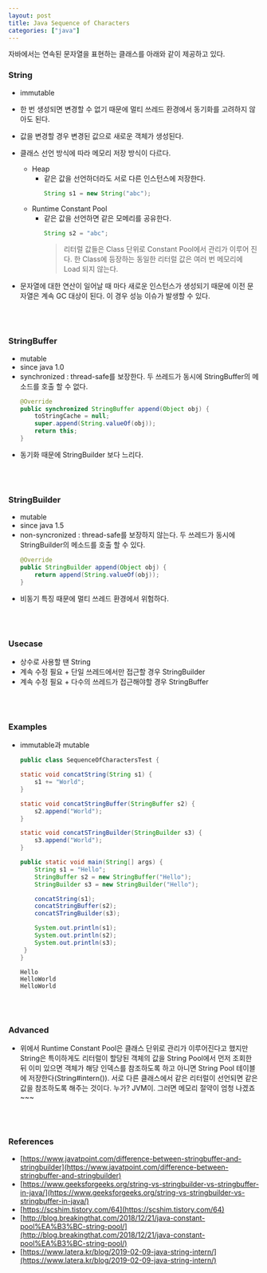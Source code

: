 ```yaml
---
layout: post
title: Java Sequence of Characters
categories: ["java"]
---
```


자바에서는 연속된 문자열을 표현하는 클래스를 아래와 같이 제공하고 있다.

### String
- immutable
- 한 번 생성되면 변경할 수 없기 때문에 멀티 쓰레드 환경에서 동기화를 고려하지 않아도 된다.
- 값을 변경할 경우 변경된 값으로 새로운 객체가 생성된다.
- 클래스 선언 방식에 따라 메모리 저장 방식이 다르다.
  - Heap
    - 같은 값을 선언하더라도 서로 다른 인스턴스에 저장한다.
      ```java
      String s1 = new String("abc");
      ```
  - Runtime Constant Pool
    - 같은 값을 선언하면 같은 모메리를 공유한다.
      ```java
      String s2 = "abc";
      ```
      > 리터럴 값들은 Class 단위로 Constant Pool에서 관리가 이루어 진다. 한 Class에 등장하는 동일한 리터럴 값은 여러 번 메모리에 Load 되지 않는다.

- 문자열에 대한 연산이 일어날 때 마다 새로운 인스턴스가 생성되기 때문에 이전 문자열은 계속 GC 대상이 된다. 이 경우 성능 이슈가 발생할 수 있다.

<br>
<br>

### StringBuffer
- mutable
- since java 1.0
- synchronized : thread-safe를 보장한다. 두 쓰레드가 동시에 StringBuffer의 메소드를 호출 할 수 없다.
    ```java
    @Override
    public synchronized StringBuffer append(Object obj) {
        toStringCache = null;
        super.append(String.valueOf(obj));
        return this;
    }
    ```
- 동기화 때문에 StringBuilder 보다 느리다.
<br>
<br>

### StringBuilder
- mutable
- since java 1.5
- non-syncronized : thread-safe를 보장하지 않는다. 두 쓰레드가 동시에 StringBuilder의 메소드를 호출 할 수 있다.
    ```java
    @Override
    public StringBuilder append(Object obj) {
        return append(String.valueOf(obj));
    }
    ```
- 비동기 특징 때문에 멀티 쓰레드 환경에서 위험하다.
<br>
<br>

### Usecase
- 상수로 사용할 땐 String
- 계속 수정 필요 + 단일 쓰레드에서만 접근할 경우 StringBuilder
- 계속 수정 필요 + 다수의 쓰레드가 접근해야할 경우 StringBuffer
<br>
<br>

### Examples
- immutable과 mutable
    ```java
    public class SequenceOfCharactersTest {

  	static void concatString(String s1) {
  		s1 += "World";
  	}

  	static void concatStringBuffer(StringBuffer s2) {
  		s2.append("World");
  	}

  	static void concatSTringBuilder(StringBuilder s3) {
  		s3.append("World");
  	}

  	public static void main(String[] args) {
  		String s1 = "Hello";
  		StringBuffer s2 = new StringBuffer("Hello");
  		StringBuilder s3 = new StringBuilder("Hello");

  		concatString(s1);
  		concatStringBuffer(s2);
  		concatSTringBuilder(s3);

  		System.out.println(s1);
  		System.out.println(s2);
  		System.out.println(s3);
  	 }
    }
    ```
    ```console
    Hello
    HelloWorld
    HelloWorld
    ```
<br>
<br>

### Advanced
- 위에서 Runtime Constant Pool은 클래스 단위로 관리가 이루어진다고 했지만 String은 특이하게도 리터럴이 할당된 객체의 값을 String Pool에서 먼저 조회한 뒤 이미 있으면 객체가 해당 인덱스를 참조하도록 하고 아니면 String Pool 테이블에 저장한다(String#intern()). 서로 다른 클래스에서 같은 리터럴이 선언되면 같은 값을 참조하도록 해주는 것이다. 누가? JVM이. 그러면 메모리 절약이 엄청 나겠죠~~~
<br>
<br>

### References
- [https://www.javatpoint.com/difference-between-stringbuffer-and-stringbuilder](https://www.javatpoint.com/difference-between-stringbuffer-and-stringbuilder)
- [https://www.geeksforgeeks.org/string-vs-stringbuilder-vs-stringbuffer-in-java/](https://www.geeksforgeeks.org/string-vs-stringbuilder-vs-stringbuffer-in-java/)
- [https://scshim.tistory.com/64](https://scshim.tistory.com/64)
- [http://blog.breakingthat.com/2018/12/21/java-constant-pool%EA%B3%BC-string-pool/](http://blog.breakingthat.com/2018/12/21/java-constant-pool%EA%B3%BC-string-pool/)
- [https://www.latera.kr/blog/2019-02-09-java-string-intern/](https://www.latera.kr/blog/2019-02-09-java-string-intern/)
